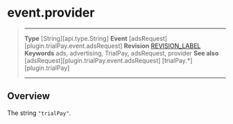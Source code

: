 # event.provider

> --------------------- ------------------------------------------------------------------------------------------
> __Type__              [String][api.type.String]
> __Event__             [adsRequest][plugin.trialPay.event.adsRequest]
> __Revision__          [REVISION_LABEL](REVISION_URL)
> __Keywords__          ads, advertising, TrialPay, adsRequest, provider
> __See also__			[adsRequest][plugin.trialPay.event.adsRequest]
>						[trialPay.*][plugin.trialPay]
> --------------------- ------------------------------------------------------------------------------------------

## Overview

The string `"trialPay"`.

